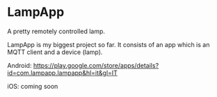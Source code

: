 # LampApp
A pretty remotely controlled lamp.

LampApp is my biggest project so far.
It consists of an app which is an MQTT client and a device (lamp).

Android: https://play.google.com/store/apps/details?id=com.lampapp.lampapp&hl=it&gl=IT

iOS: coming soon
